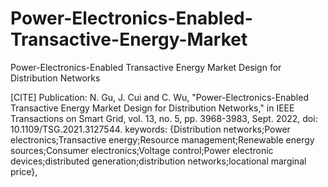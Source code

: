 # Power-Electronics-Enabled-Transactive-Energy-Market
Power-Electronics-Enabled Transactive Energy Market Design for Distribution Networks

[CITE] Publication:
N. Gu, J. Cui and C. Wu, "Power-Electronics-Enabled Transactive Energy Market Design for Distribution Networks," in IEEE Transactions on Smart Grid, vol. 13, no. 5, pp. 3968-3983, Sept. 2022, doi: 10.1109/TSG.2021.3127544.
keywords: {Distribution networks;Power electronics;Transactive energy;Resource management;Renewable energy sources;Consumer electronics;Voltage control;Power electronic devices;distributed generation;distribution networks;locational marginal price},

